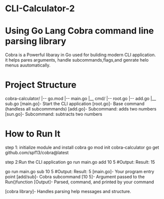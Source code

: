 # CLI-Calculator-2
# Using Go Lang Cobra command line parsing library
Cobra is a Powerful libaray in Go used for buliding modern CLI application. it helps pares arguments, handle subcommands,flags,and genrate helo menus auutomatically.

# Project Structure
cobra-calculator/
|-- go.mod
|-- main.go
|__ cmd/
    |-- root.go
    |-- add.go
    |__ sub.go
[main.go]- Start the CLI application
[root.go]- Base command (handless all subcommmands)
[add.go]- Subcommand: adds two numbers 
[sun.go]- Subcommand: subtracts two numbers

# How to Run It
step 1: initialize module and install cobra
go mod init cobra-calculator
go get github.com/spf13/cobra@latest

step 2:Run the CLI application
go run main.go add 10 5
#Output: Result: 15

go run main.go sub 10 5
#Output: Result: 5
[main.go]- Your program entry point
[add/sub]- Cobra subcommand
[10 5]- Argument passed to the Run()function
[Output]- Parsed, command, and printed by your command

[cobra library]- Handles parsing help messages and structure. 

